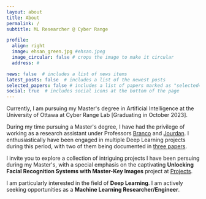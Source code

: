 ```yaml
---
layout: about
title: About
permalink: /
subtitle: ML Researcher @ Cyber Range

profile:
  align: right
  image: ehsan_green.jpg #ehsan.jpeg
  image_circular: false # crops the image to make it circular
  address: #

news: false  # includes a list of news items
latest_posts: false  # includes a list of the newest posts
selected_papers: false # includes a list of papers marked as "selected={true}"
social: true  # includes social icons at the bottom of the page
---
```


Currently, I am pursuing my Master's degree in Artificial Intelligence at the University of Ottawa at Cyber Range Lab [Graduating in October 2023]. 


During my time pursuing a Master's degree, I have had the privilege of working as a research assistant under Professors [Branco](https://uniweb.uottawa.ca/members/4218) and [Jourdan](https://uniweb.uottawa.ca/?lang=en#!/members/203). I enthusiastically have been engaged in multiple Deep Learning projects during this period, with two of them being documented in <a href="{{ '/publications' | relative_url }}" style=" text-decoration: underline;">three papers</a>.


I invite you to explore a collection of intriguing projects I have been persuing during my Master's, with a special emphasis on the captivating <strong>Unlocking Facial Recognition Systems with Master-Key Images</strong> project at <a href="{{ '/projects' | relative_url }}" style=" text-decoration: underline;">Projects</a>.



I am particularly interested in the field of <strong>Deep Learning</strong>. I am actively seeking opportunities as a <strong>Machine Learning Researcher/Engineer</strong>. 
